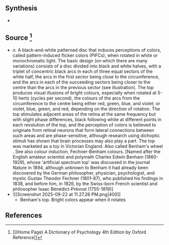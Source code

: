 ## Synthesis
- 
## Source [^1]
- $n$. A black-and-white patterned disc that induces perceptions of colors, called pattern-induced flicker colors (PIFCs), when rotated in white or monochromatic light. The basic design (on which there are many variations) consists of a disc divided into black and white halves, with a triplet of concentric black arcs in each of three equal sectors of the white half, the arcs in the first sector being close to the circumference, and the arcs in each of the succeeding sectors being closer to the centre than the arcs in the previous sector (see illustration). The top produces visual illusions of bright colours, especially when rotated at 5-10 hertz (cycles per second), the colours of the arcs from the circumference to the centre being either red, green, blue, and violet; or violet, blue, green, and red, depending on the direction of rotation. The top stimulates adjacent areas of the retina at the same frequency but with slight phase differences, black following white at different points in each revolution of the top, and the perception of colors is believed to originate from retinal neurons that form lateral connections between such areas and are phase-sensitive, although research using dichoptic stimuli has shown that brain processes may also play a part. The top was marketed as a toy in Victorian England. Also called Benham's wheel . See also colour induction, Fechner-Benham colours. \[Named after the English amateur scientist and polymath Charles Edwin Benham (1860-1929), whose 'artificial spectrum top' was discussed in the journal Nature in 1894, although unknown to Benham it had already been discovered by the German philosopher, physician, psychologist, and mystic Gustav Theodor Fechner (1801-87), who published his findings in 1838, and before him, in 1826, by the Swiss-born French scientist and philosopher Isaac Bénédict-Prévost (1755-1819)]
- ![[Screenshot 2025-09-22 at 11.27.26 PM.png|400]]
	- Benham's top. Bright colors appear when it rotates
## References

[^1]: [[(Home Page) A Dictionary of Psychology 4th Edition by Oxford Reference]]